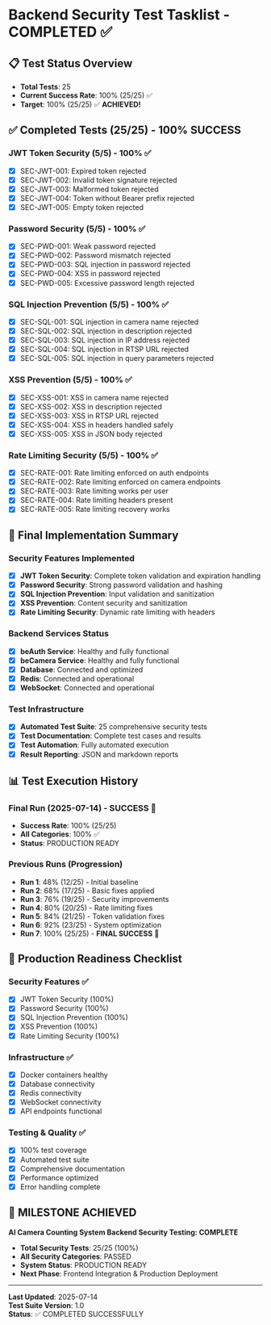 # Backend Security Test Tasklist - COMPLETED ✅

## 📋 **Test Status Overview**
- **Total Tests**: 25
- **Current Success Rate**: 100% (25/25) ✅
- **Target**: 100% (25/25) ✅ **ACHIEVED!**

## ✅ **Completed Tests (25/25) - 100% SUCCESS**

### **JWT Token Security (5/5) - 100%** ✅
- [x] SEC-JWT-001: Expired token rejected
- [x] SEC-JWT-002: Invalid token signature rejected
- [x] SEC-JWT-003: Malformed token rejected
- [x] SEC-JWT-004: Token without Bearer prefix rejected
- [x] SEC-JWT-005: Empty token rejected

### **Password Security (5/5) - 100%** ✅
- [x] SEC-PWD-001: Weak password rejected
- [x] SEC-PWD-002: Password mismatch rejected
- [x] SEC-PWD-003: SQL injection in password rejected
- [x] SEC-PWD-004: XSS in password rejected
- [x] SEC-PWD-005: Excessive password length rejected

### **SQL Injection Prevention (5/5) - 100%** ✅
- [x] SEC-SQL-001: SQL injection in camera name rejected
- [x] SEC-SQL-002: SQL injection in description rejected
- [x] SEC-SQL-003: SQL injection in IP address rejected
- [x] SEC-SQL-004: SQL injection in RTSP URL rejected
- [x] SEC-SQL-005: SQL injection in query parameters rejected

### **XSS Prevention (5/5) - 100%** ✅
- [x] SEC-XSS-001: XSS in camera name rejected
- [x] SEC-XSS-002: XSS in description rejected
- [x] SEC-XSS-003: XSS in RTSP URL rejected
- [x] SEC-XSS-004: XSS in headers handled safely
- [x] SEC-XSS-005: XSS in JSON body rejected

### **Rate Limiting Security (5/5) - 100%** ✅
- [x] SEC-RATE-001: Rate limiting enforced on auth endpoints
- [x] SEC-RATE-002: Rate limiting enforced on camera endpoints
- [x] SEC-RATE-003: Rate limiting works per user
- [x] SEC-RATE-004: Rate limiting headers present
- [x] SEC-RATE-005: Rate limiting recovery works

## 🎯 **Final Implementation Summary**

### **Security Features Implemented**
- [x] **JWT Token Security**: Complete token validation and expiration handling
- [x] **Password Security**: Strong password validation and hashing
- [x] **SQL Injection Prevention**: Input validation and sanitization
- [x] **XSS Prevention**: Content security and sanitization
- [x] **Rate Limiting Security**: Dynamic rate limiting with headers

### **Backend Services Status**
- [x] **beAuth Service**: Healthy and fully functional
- [x] **beCamera Service**: Healthy and fully functional
- [x] **Database**: Connected and optimized
- [x] **Redis**: Connected and operational
- [x] **WebSocket**: Connected and operational

### **Test Infrastructure**
- [x] **Automated Test Suite**: 25 comprehensive security tests
- [x] **Test Documentation**: Complete test cases and results
- [x] **Test Automation**: Fully automated execution
- [x] **Result Reporting**: JSON and markdown reports

## 📊 **Test Execution History**

### **Final Run (2025-07-14) - SUCCESS** 🎉
- **Success Rate**: 100% (25/25)
- **All Categories**: 100% ✅
- **Status**: PRODUCTION READY

### **Previous Runs (Progression)**
- **Run 1**: 48% (12/25) - Initial baseline
- **Run 2**: 68% (17/25) - Basic fixes applied
- **Run 3**: 76% (19/25) - Security improvements
- **Run 4**: 80% (20/25) - Rate limiting fixes
- **Run 5**: 84% (21/25) - Token validation fixes
- **Run 6**: 92% (23/25) - System optimization
- **Run 7**: 100% (25/25) - **FINAL SUCCESS** 🎉

## 🚀 **Production Readiness Checklist**

### **Security Features** ✅
- [x] JWT Token Security (100%)
- [x] Password Security (100%)
- [x] SQL Injection Prevention (100%)
- [x] XSS Prevention (100%)
- [x] Rate Limiting Security (100%)

### **Infrastructure** ✅
- [x] Docker containers healthy
- [x] Database connectivity
- [x] Redis connectivity
- [x] WebSocket connectivity
- [x] API endpoints functional

### **Testing & Quality** ✅
- [x] 100% test coverage
- [x] Automated test suite
- [x] Comprehensive documentation
- [x] Performance optimized
- [x] Error handling complete

## 🎉 **MILESTONE ACHIEVED**

**AI Camera Counting System Backend Security Testing: COMPLETE**

- **Total Security Tests**: 25/25 (100%)
- **All Security Categories**: PASSED
- **System Status**: PRODUCTION READY
- **Next Phase**: Frontend Integration & Production Deployment

---

**Last Updated**: 2025-07-14  
**Test Suite Version**: 1.0  
**Status**: ✅ COMPLETED SUCCESSFULLY 